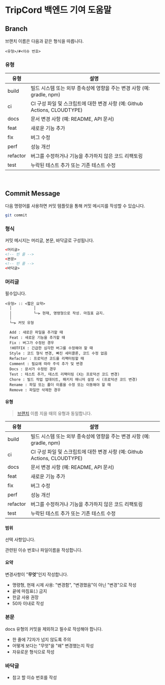 # TripCord 백엔드 기여 도움말

## Branch

브랜치 이름은 다음과 같은 형식을 따릅니다.

```
<유형>/#<이슈 번호>
```

### 유형

| 유형       | 설명                                                       |
|----------|----------------------------------------------------------|
| build    | 빌드 시스템 또는 외부 종속성에 영향을 주는 변경 사항 (예: gradle, npm)          |
| ci       | CI 구성 파일 및 스크립트에 대한 변경 사항 (예: Github Actions, CLOUDTYPE) |
| docs     | 문서 변경 사항 (예: README, API 문서)                             |
| feat     | 새로운 기능 추가                                                |
| fix      | 버그 수정                                                    |
| perf     | 성능 개선                                                    |
| refactor | 버그를 수정하거나 기능을 추가하지 않은 코드 리팩토링                            |
| test     | 누락된 테스트 추가 또는 기존 테스트 수정                                  |

<br>

## Commit Message

다음 명령어를 사용하면 커밋 템플릿을 통해 커밋 메시지를 작성할 수 있습니다.

```bash
git commit
```

### 형식

커밋 메시지는 머리글, 본문, 바닥글로 구성됩니다.

```html
<머리글>
<!-- 빈 줄 -->
<본문>
<!-- 빈 줄 -->
<바닥글>
```

### 머리글

필수입니다.

```
<유형> :: <짧은 요약>
  │          │
  │          └─⫸ 현재, 명령형으로 작성. 마침표 금지.
  │
  └─⫸ 커밋 유형

  Add : 새로은 파일을 추가할 때
  Feat : 새로운 기능을 추가할 때
  Fix : 버그가 수정된 경우
  !HOTFIX : 긴급한 심각한 버그를 수정해야 할 때
  Style : 코드 형식 변경, 빠진 세미콜론, 코드 수정 없음
  Refactor : 프로덕션 코드를 리팩터링할 때
  Comment : 필요에 따라 주석 추가 및 변경
  Docs : 문서가 수정된 경우
  Test : 테스트 추가, 테스트 리팩터링 (X는 프로덕션 코드 변경)
  Chore : 빌드 작업 업데이트, 패키지 매니저 설정 시 (프로덕션 코드 변경)
  Rename : 파일 또는 폴더 이름을 수정 또는 이동해야 할 때
  Remove : 파일만 삭제한 경우
```

#### 유형

> [브랜치](#branch) 이름 지을 때의 유형과 동일합니다.

| 유형       | 설명                                                       |
|----------|----------------------------------------------------------|
| build    | 빌드 시스템 또는 외부 종속성에 영향을 주는 변경 사항 (예: gradle, npm)          |
| ci       | CI 구성 파일 및 스크립트에 대한 변경 사항 (예: Github Actions, CLOUDTYPE) |
| docs     | 문서 변경 사항 (예: README, API 문서)                             |
| feat     | 새로운 기능 추가                                                |
| fix      | 버그 수정                                                    |
| perf     | 성능 개선                                                    |
| refactor | 버그를 수정하거나 기능을 추가하지 않은 코드 리팩토링                            |
| test     | 누락된 테스트 추가 또는 기존 테스트 수정                                  |

#### 범위

선택 사항입니다.

관련된 이슈 번호나 파일이름을 작성합니다.

#### 요약

변경사항이 "**무엇**"인지 작성합니다.

- 명령형, 현재 시제 사용: "변경함", "변경했음"이 아닌 "변경"으로 작성
- 끝에 마침표(.) 금지
- 한글 사용 권장
- 50자 이내로 작성

### 본문

docs 유형의 커밋을 제외하고 필수로 작성해야 합니다.

- 한 줄에 72자가 넘지 않도록 주의
- 어떻게 보다는 "무엇"을 "왜" 변경했는지 작성
- 자유로운 형식으로 작성

### 바닥글

- 참고 할 이슈 번호를 작성 